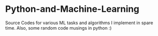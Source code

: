 # Python-and-Machine-Learning
Source Codes for various ML tasks and algorithms I implement in spare time. Also, some random code musings in python :)
